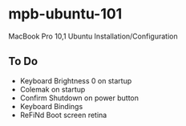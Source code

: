 # mpb-ubuntu-101
MacBook Pro 10,1 Ubuntu Installation/Configuration

## To Do

 * Keyboard Brightness 0 on startup
 * Colemak on startup
 * Confirm Shutdown on power button
 * Keyboard Bindings
 * ReFiNd Boot screen retina
